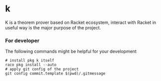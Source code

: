 # k

K is a theorem prover based on Racket ecosystem, interact with Racket in useful way is the major purpose of the project.

### For developer

The following commands might be helpful for your development

```shell
# install pkg k itself
raco pkg install --auto
# apply git config of the project
git config commit.template $(pwd)/.gitmessage
```

